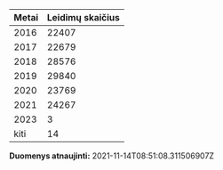 | Metai | Leidimų skaičius |
|-------| ---------------- |
| 2016 | 22407 |
| 2017 | 22679 |
| 2018 | 28576 |
| 2019 | 29840 |
| 2020 | 23769 |
| 2021 | 24267 |
| 2023 | 3 |
| kiti | 14 |

**Duomenys atnaujinti:** 2021-11-14T08:51:08.311506907Z